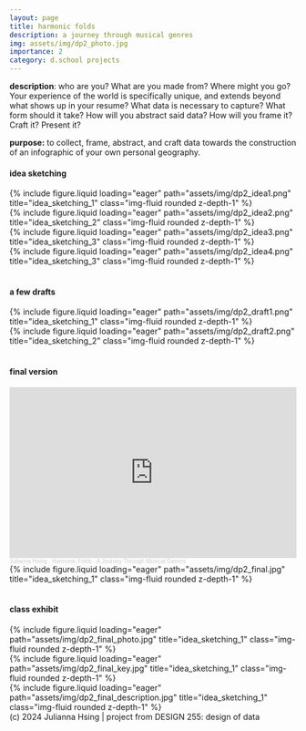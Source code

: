 ```yaml
---
layout: page
title: harmonic folds
description: a journey through musical genres
img: assets/img/dp2_photo.jpg
importance: 2
category: d.school projects
---
```

**description**: who are you? What are you made from? Where might you go? Your experience of the world is specifically unique, and extends beyond what shows up in your resume? What data is necessary to capture? What form should it take? How will you abstract said data? How will you frame it? Craft it? Present it?

**purpose:** to collect, frame, abstract, and craft data towards the construction of an infographic of your own personal geography.

#### **idea sketching**


<div class="row">
    <div class="col-sm mt-3 mt-md-0">
        {% include figure.liquid loading="eager" path="assets/img/dp2_idea1.png" title="idea_sketching_1" class="img-fluid rounded z-depth-1" %}
    </div>
    <div class="col-sm mt-3 mt-md-0">
        {% include figure.liquid loading="eager" path="assets/img/dp2_idea2.png" title="idea_sketching_2" class="img-fluid rounded z-depth-1" %}
    </div>
    <div class="col-sm mt-3 mt-md-0">
        {% include figure.liquid loading="eager" path="assets/img/dp2_idea3.png" title="idea_sketching_3" class="img-fluid rounded z-depth-1" %}
    </div>
    <div class="col-sm mt-3 mt-md-0">
        {% include figure.liquid loading="eager" path="assets/img/dp2_idea4.png" title="idea_sketching_3" class="img-fluid rounded z-depth-1" %}
    </div>
</div>

<br>

#### **a few drafts**
<div class="row">
    <div class="col-sm mt-3 mt-md-0">
        {% include figure.liquid loading="eager" path="assets/img/dp2_draft1.png" title="idea_sketching_1" class="img-fluid rounded z-depth-1" %}
    </div>
    <div class="col-sm mt-3 mt-md-0">
        {% include figure.liquid loading="eager" path="assets/img/dp2_draft2.png" title="idea_sketching_2" class="img-fluid rounded z-depth-1" %}
    </div>
</div>

<br>

#### **final version**
<iframe width="100%" height="300" scrolling="no" frameborder="no" allow="autoplay" src="https://w.soundcloud.com/player/?url=https%3A//api.soundcloud.com/tracks/1946931059&color=%23ff5500&auto_play=true&hide_related=false&show_comments=true&show_user=true&show_reposts=false&show_teaser=true&visual=true"></iframe><div style="font-size: 10px; color: #cccccc;line-break: anywhere;word-break: normal;overflow: hidden;white-space: nowrap;text-overflow: ellipsis; font-family: Interstate,Lucida Grande,Lucida Sans Unicode,Lucida Sans,Garuda,Verdana,Tahoma,sans-serif;font-weight: 100;"><a href="https://soundcloud.com/julianna-hsing" title="Julianna Hsing" target="_blank" style="color: #cccccc; text-decoration: none;">Julianna Hsing</a> · <a href="https://soundcloud.com/julianna-hsing/harmonic-folds-a-journey-through-musical-genres" title="Harmonic Folds - A Journey Through Musical Genres" target="_blank" style="color: #cccccc; text-decoration: none;">Harmonic Folds - A Journey Through Musical Genres</a></div>

<div class="row">
    <div class="col-sm mt-3 mt-md-0">
        {% include figure.liquid loading="eager" path="assets/img/dp2_final.jpg" title="idea_sketching_1" class="img-fluid rounded z-depth-1" %}
    </div>
</div>
<br>

#### **class exhibit**
<div class="row">
    <div class="col-sm mt-3 mt-md-0">
        {% include figure.liquid loading="eager" path="assets/img/dp2_final_photo.jpg" title="idea_sketching_1" class="img-fluid rounded z-depth-1" %}
    </div>
    <div class="col-sm mt-3 mt-md-0">
        {% include figure.liquid loading="eager" path="assets/img/dp2_final_key.jpg" title="idea_sketching_1" class="img-fluid rounded z-depth-1" %}
    </div>
    <div class="col-sm mt-3 mt-md-0">
        {% include figure.liquid loading="eager" path="assets/img/dp2_final_description.jpg" title="idea_sketching_1" class="img-fluid rounded z-depth-1" %}
    </div>
</div>
<div class="caption">
    (c) 2024 Julianna Hsing | project from DESIGN 255: design of data
</div>